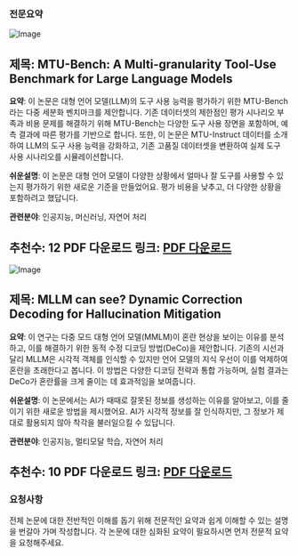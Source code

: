 ### 전문요약

![Image](https://cdn-thumbnails.huggingface.co/social-thumbnails/papers/2410.11710.png)
## 제목: MTU-Bench: A Multi-granularity Tool-Use Benchmark for Large Language Models

**요약**:
이 논문은 대형 언어 모델(LLM)의 도구 사용 능력을 평가하기 위한 MTU-Bench라는 다중 세분화 벤치마크를 제안합니다. 기존 데이터셋의 제한점인 평가 시나리오 부족과 비용 문제를 해결하기 위해 MTU-Bench는 다양한 도구 사용 장면을 포함하며, 예측 결과에 따른 평가를 기반으로 합니다. 또한, 이 논문은 MTU-Instruct 데이터를 소개하여 LLM의 도구 사용 능력을 강화하고, 기존 고품질 데이터셋을 변환하여 실제 도구 사용 시나리오를 시뮬레이션합니다.

**쉬운설명**:
이 논문은 대형 언어 모델이 다양한 상황에서 얼마나 잘 도구를 사용할 수 있는지 평가하기 위한 새로운 기준을 만들었어요. 평가 비용을 낮추고, 더 다양한 상황을 포함하려고 했답니다.

**관련분야**: 인공지능, 머신러닝, 자연어 처리

**추천수**: 12
**PDF 다운로드 링크**: [PDF 다운로드](https://arxiv.org/pdf/2410.11710)
---

![Image](https://cdn-thumbnails.huggingface.co/social-thumbnails/papers/2410.11779.png)
## 제목: MLLM can see? Dynamic Correction Decoding for Hallucination Mitigation

**요약**:
이 연구는 다중 모드 대형 언어 모델(MMLM)이 혼란 현상을 보이는 이유를 분석하고, 이를 해결하기 위한 동적 수정 디코딩 방법(DeCo)을 제안합니다. 기존의 시선과 달리 MLLM은 시각적 객체를 인식할 수 있지만 언어 모델의 지식 우선이 이를 억제하여 혼란을 초래한다고 봅니다. 이 방법은 다양한 디코딩 전략과 통합 가능하며, 실험 결과는 DeCo가 혼란률을 크게 줄이는 데 효과적임을 보여줍니다.

**쉬운설명**:
이 논문에서는 AI가 때때로 잘못된 정보를 생성하는 이유를 알아보고, 이를 줄이기 위한 새로운 방법을 제시했어요. AI가 시각적 정보를 잘 인식하지만, 그 정보가 제대로 활용되지 않아 착각을 불러일으킬 수 있답니다.

**관련분야**: 인공지능, 멀티모달 학습, 자연어 처리

**추천수**: 10
**PDF 다운로드 링크**: [PDF 다운로드](https://arxiv.org/pdf/2410.11779)
---

### 요청사항
전체 논문에 대한 전반적인 이해를 돕기 위해 전문적인 요약과 쉽게 이해할 수 있는 설명을 번갈아 가며 작성합니다. 각 논문에 대한 심화된 요약이 필요하시면 먼저 전문적 요약을 요청해주세요.